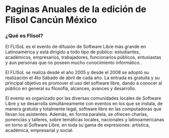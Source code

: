 # Paginas Anuales de la edición de Flisol Cancún México

### ¿Qué es Flisol?

El FLISoL es el evento de difusión de Software Libre más grande en Latinoamérica y está dirigido a todo tipo de público: estudiantes, académicos, empresarios, trabajadores, funcionarios públicos, entusiastas y aun personas que no poseen mucho conocimiento informático..

El FLISoL se realiza desde el año 2005 y desde el 2008 se adoptó su realización el 4to Sábado de abril de cada año. La entrada es gratuita y su principal objetivo es promover el uso del software libre, dando a conocer al público en general su filosofía, alcances, avances y desarrollo.

El evento es organizado por las diversas comunidades locales de Software Libre y se desarrolla simultáneamente con eventos en los que se instala, de manera gratuita y totalmente legal, software libre en las computadoras que llevan los asistentes. Además, en forma paralela, se ofrecen charlas, ponencias y talleres, sobre temáticas locales, nacionales y latinoamericanas en torno al Software Libre, en toda su gama de expresiones: artística, académica, empresarial y social.
